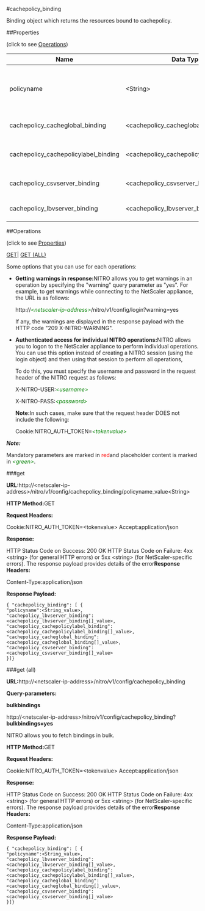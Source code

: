 #cachepolicy_binding

Binding object which returns the resources bound to cachepolicy.


##Properties 
<span>(click to see [Operations](#opera))</span>


<table><thead><tr><th>Name</th><th>Data Type</th><th>Permissions</th><th>Description</th></tr></thead><tbody><tr><td>policyname</td><td>&lt;String></td><td>Read-write</td><td>Name of the cache policy about which to display details.<br>Minimum length = 1</td></tr><tr><td>cachepolicy_cacheglobal_binding</td><td>&lt;cachepolicy_cacheglobal_binding[]></td><td>Read-only</td><td>cacheglobal that can be bound to cachepolicy.</td></tr><tr><td>cachepolicy_cachepolicylabel_binding</td><td>&lt;cachepolicy_cachepolicylabel_binding[]></td><td>Read-only</td><td>cachepolicylabel that can be bound to cachepolicy.</td></tr><tr><td>cachepolicy_csvserver_binding</td><td>&lt;cachepolicy_csvserver_binding[]></td><td>Read-only</td><td>csvserver that can be bound to cachepolicy.</td></tr><tr><td>cachepolicy_lbvserver_binding</td><td>&lt;cachepolicy_lbvserver_binding[]></td><td>Read-only</td><td>lbvserver that can be bound to cachepolicy.</td></tr></tbody></table>
##Operations 
<span>(click to see [Properties](#prope))</span>


[GET]()| [GET (ALL)](#get-)


Some options that you can use for each operations:
<ul><li><p><b>Getting warnings in response:</b>NITRO allows you to get warnings in an operation by specifying the "warning" query parameter as "yes". For example, to get warnings while connecting to the NetScaler appliance, the URL is as follows:</p><p>http://<span style="color:green;font-style:italic;">&lt;netscaler-ip-address&gt;</span>/nitro/v1/config/login?warning=yes</p><p>If any, the warnings are displayed in the response payload with the HTTP code "209 X-NITRO-WARNING".</p></li><li><p><b>Authenticated access for individual NITRO operations:</b>NITRO allows you to logon to the NetScaler appliance to perform individual operations. You can use this option instead of creating a NITRO session (using the login object) and then using that session to perform all operations,</p><p>To do this, you must specify the username and password in the request header of the NITRO request as follows:</p><p>X-NITRO-USER:<span style="color:green;font-style:italic;">&lt;username&gt;</span></p><p>X-NITRO-PASS:<span style="color:green;font-style:italic;">&lt;password&gt;</span></p><p><b>Note:</b>In such cases, make sure that the request header DOES not include the following:</p><p>Cookie:NITRO_AUTH_TOKEN=<span style="color:green;font-style:italic;">&lt;tokenvalue&gt;</span></p></li></ul>



***Note:*** 
Mandatory parameters are marked in <span style="color:#FF0000;">red</span>and placeholder content is marked in <span style="color:green;font-style:italic">&lt;green&gt;</span>.

###get



<b>URL:</b>http://&lt;netscaler-ip-address&gt;/nitro/v1/config/cachepolicy_binding/policyname_value&lt;String&gt;
<b>HTTP Method:</b>GET
<b>Request Headers:</b>

Cookie:NITRO_AUTH_TOKEN=&lt;tokenvalue&gt;Accept:application/json

<b>Response:</b>
HTTP Status Code on Success: 200 OKHTTP Status Code on Failure: 4xx &lt;string&gt; (for general HTTP errors) or 5xx &lt;string&gt; (for NetScaler-specific errors). The response payload provides details of the error<b>Response Headers:</b>

Content-Type:application/json

<b>Response Payload: </b>```{ "cachepolicy_binding": [ {"policyname":<String_value>,"cachepolicy_lbvserver_binding":<cachepolicy_lbvserver_binding[]_value>,"cachepolicy_cachepolicylabel_binding":<cachepolicy_cachepolicylabel_binding[]_value>,"cachepolicy_cacheglobal_binding":<cachepolicy_cacheglobal_binding[]_value>,"cachepolicy_csvserver_binding":<cachepolicy_csvserver_binding[]_value>}]}```



###get (all)



<b>URL:</b>http://&lt;netscaler-ip-address&gt;/nitro/v1/config/cachepolicy_binding
<b>Query-parameters:</b>
<b>bulkbindings</b>
http://&lt;netscaler-ip-address&gt;/nitro/v1/config/cachepolicy_binding?<b>bulkbindings=yes</b>
NITRO allows you to fetch bindings in bulk.



<b>HTTP Method:</b>GET
<b>Request Headers:</b>

Cookie:NITRO_AUTH_TOKEN=&lt;tokenvalue&gt;Accept:application/json

<b>Response:</b>
HTTP Status Code on Success: 200 OKHTTP Status Code on Failure: 4xx &lt;string&gt; (for general HTTP errors) or 5xx &lt;string&gt; (for NetScaler-specific errors). The response payload provides details of the error<b>Response Headers:</b>

Content-Type:application/json

<b>Response Payload: </b>```{ "cachepolicy_binding": [ {"policyname":<String_value>,"cachepolicy_lbvserver_binding":<cachepolicy_lbvserver_binding[]_value>,"cachepolicy_cachepolicylabel_binding":<cachepolicy_cachepolicylabel_binding[]_value>,"cachepolicy_cacheglobal_binding":<cachepolicy_cacheglobal_binding[]_value>,"cachepolicy_csvserver_binding":<cachepolicy_csvserver_binding[]_value>}]}```



